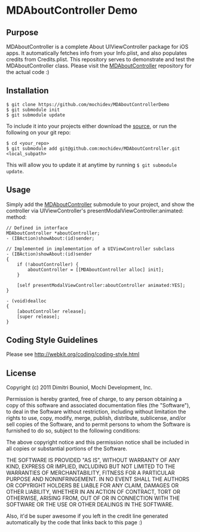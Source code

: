 MDAboutController Demo
======================

Purpose
-------

MDAboutController is a complete About UIViewController package for iOS apps.
It automatically fetches info from your Info.plist, and also populates credits
from Credits.plist. This repository serves to demonstrate and test the
MDAboutController class. Please visit the
[MDAboutController](https://github.com/mochidev/MDAboutController) repository
for the actual code :)

Installation
------------

    $ git clone https://github.com/mochidev/MDAboutControllerDemo
    $ git submodule init
    $ git submodule update

To include it into your projects either download the
[source](https://github.com/mochidev/MDAboutController), or run the following
on your git repo:

    $ cd <your_repo>
    $ git submodule add git@github.com:mochidev/MDAboutController.git <local_subpath>

This will allow you to update it at anytime by running `$ git submodule update`.

Usage
-----

Simply add the
[MDAboutController](https://github.com/mochidev/MDAboutController) submodule to
your project, and show the controller via UIViewController's
presentModalViewController:animated: method:

    // Defined in interface
    MDAboutController *aboutController;
    - (IBAction)showAbout:(id)sender;
    
    // Implemented in implementation of a UIViewController subclass
    - (IBAction)showAbout:(id)sender
    {
        if (!aboutController) {
            aboutController = [[MDAboutController alloc] init];
        }
    
        [self presentModalViewController:aboutController animated:YES];
    }
    
    - (void)dealloc
    {
        [aboutController release];
        [super release];
    }



Coding Style Guidelines
-----------------------

Please see http://webkit.org/coding/coding-style.html

License
-------

Copyright (c) 2011 Dimitri Bouniol, Mochi Development, Inc.

Permission is hereby granted, free of charge, to any person obtaining a copy
of this software and associated documentation files (the "Software"), to deal
in the Software without restriction, including without limitation the rights
to use, copy, modify, merge, publish, distribute, sublicense, and/or sell
copies of the Software, and to permit persons to whom the Software is
furnished to do so, subject to the following conditions:

The above copyright notice and this permission notice shall be included in
all copies or substantial portions of the Software.

THE SOFTWARE IS PROVIDED "AS IS", WITHOUT WARRANTY OF ANY KIND, EXPRESS OR
IMPLIED, INCLUDING BUT NOT LIMITED TO THE WARRANTIES OF MERCHANTABILITY,
FITNESS FOR A PARTICULAR PURPOSE AND NONINFRINGEMENT. IN NO EVENT SHALL THE
AUTHORS OR COPYRIGHT HOLDERS BE LIABLE FOR ANY CLAIM, DAMAGES OR OTHER
LIABILITY, WHETHER IN AN ACTION OF CONTRACT, TORT OR OTHERWISE, ARISING FROM,
OUT OF OR IN CONNECTION WITH THE SOFTWARE OR THE USE OR OTHER DEALINGS IN
THE SOFTWARE.

Also, it'd be super awesome if you left in the credit line generated
automatically by the code that links back to this page :)